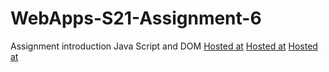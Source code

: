 # WebApps-S21-Assignment-6
Assignment introduction Java Script and DOM
[Hosted at](https://github.com/44-563-Web-Apps-S21/webapps-s21-assignment-6-HimajaReddyMaddi/blob/main/pass.html)
[Hosted at](https://github.com/44-563-Web-Apps-S21/webapps-s21-assignment-6-HimajaReddyMaddi/blob/main/arithmetic.html)
[Hosted at](https://github.com/44-563-Web-Apps-S21/webapps-s21-assignment-6-HimajaReddyMaddi/blob/main/car.html)